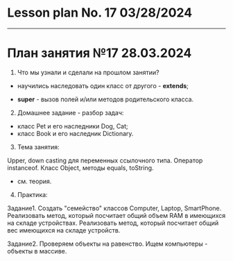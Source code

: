 # Lesson plan No. 17 03/28/2024



---------------------------------

# План занятия №17 28.03.2024

1. Что мы узнали и сделали на прошлом занятии?
- научились наследовать один класс от другого - **extends**;

- **super** - вызов полей и/или методов родительского класса.


2. Домашнее задание - разбор задач:
- класс Pet и его наследники Dog, Cat;
- класс Book и его наследник Dictionary.

3. Тема занятия:

Upper, down casting для переменных ссылочного типа. Оператор instanceof.
Класс Object, методы equals, toString.

- см. теория.

4. Практика:

Задание1.
Создать "семейство" классов Computer, Laptop, SmartPhone.
Реализовать метод, который посчитает общий объем RAM в имеющихся на складе устройствах.
Реализовать метод, который посчитает общий вес имеющихся на складе устройств.


Задание2.
Проверяем объекты на равенство.
Ищем компьютеры - объекты в массиве.


